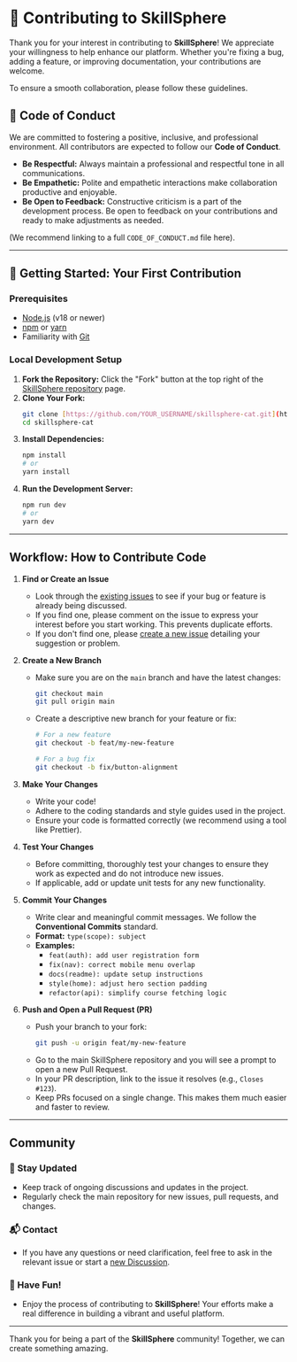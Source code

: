 # 🤝 Contributing to SkillSphere

Thank you for your interest in contributing to **SkillSphere**! We appreciate your willingness to help enhance our platform. Whether you're fixing a bug, adding a feature, or improving documentation, your contributions are welcome.

To ensure a smooth collaboration, please follow these guidelines.

## 📜 Code of Conduct

We are committed to fostering a positive, inclusive, and professional environment. All contributors are expected to follow our **Code of Conduct**.

* **Be Respectful:** Always maintain a professional and respectful tone in all communications.
* **Be Empathetic:** Polite and empathetic interactions make collaboration productive and enjoyable.
* **Be Open to Feedback:** Constructive criticism is a part of the development process. Be open to feedback on your contributions and ready to make adjustments as needed.

(We recommend linking to a full `CODE_OF_CONDUCT.md` file here).

---

## 🚀 Getting Started: Your First Contribution

### Prerequisites

* [Node.js](https://nodejs.org/) (v18 or newer)
* [npm](https://www.npmjs.com/) or [yarn](https://yarnpkg.com/)
* Familiarity with [Git](https://git-scm.com/)

### Local Development Setup

1.  **Fork the Repository:** Click the "Fork" button at the top right of the [SkillSphere repository](https://github.com/Shashwath-K/SkillSphere-CAT) page.
2.  **Clone Your Fork:**
    ```bash
    git clone [https://github.com/YOUR_USERNAME/skillsphere-cat.git](https://github.com/YOUR_USERNAME/skillsphere-cat.git)
    cd skillsphere-cat
    ```
3.  **Install Dependencies:**
    ```bash
    npm install
    # or
    yarn install
    ```
4.  **Run the Development Server:**
    ```bash
    npm run dev
    # or
    yarn dev
    ```

---

## Workflow: How to Contribute Code

1.  **Find or Create an Issue**
    * Look through the [existing issues](https://github.com/Shashwath-K/SkillSphere-CAT/issues) to see if your bug or feature is already being discussed.
    * If you find one, please comment on the issue to express your interest before you start working. This prevents duplicate efforts.
    * If you don't find one, please [create a new issue](https://github.com/Shashwath-K/SkillSphere-CAT/issues/new) detailing your suggestion or problem.

2.  **Create a New Branch**
    * Make sure you are on the `main` branch and have the latest changes:
        ```bash
        git checkout main
        git pull origin main
        ```
    * Create a descriptive new branch for your feature or fix:
        ```bash
        # For a new feature
        git checkout -b feat/my-new-feature

        # For a bug fix
        git checkout -b fix/button-alignment
        ```

3.  **Make Your Changes**
    * Write your code!
    * Adhere to the coding standards and style guides used in the project.
    * Ensure your code is formatted correctly (we recommend using a tool like Prettier).

4.  **Test Your Changes**
    * Before committing, thoroughly test your changes to ensure they work as expected and do not introduce new issues.
    * If applicable, add or update unit tests for any new functionality.

5.  **Commit Your Changes**
    * Write clear and meaningful commit messages. We follow the **Conventional Commits** standard.
    * **Format:** `type(scope): subject`
    * **Examples:**
        * `feat(auth): add user registration form`
        * `fix(nav): correct mobile menu overlap`
        * `docs(readme): update setup instructions`
        * `style(home): adjust hero section padding`
        * `refactor(api): simplify course fetching logic`

6.  **Push and Open a Pull Request (PR)**
    * Push your branch to your fork:
        ```bash
        git push -u origin feat/my-new-feature
        ```
    * Go to the main SkillSphere repository and you will see a prompt to open a new Pull Request.
    * In your PR description, link to the issue it resolves (e.g., `Closes #123`).
    * Keep PRs focused on a single change. This makes them much easier and faster to review.

---

## Community

### 🔄 Stay Updated
* Keep track of ongoing discussions and updates in the project.
* Regularly check the main repository for new issues, pull requests, and changes.

### 📬 Contact
* If you have any questions or need clarification, feel free to ask in the relevant issue or start a [new Discussion](https://github.com/Shashwath-K/SkillSphere-CAT/discussions).

### 🎉 Have Fun!
* Enjoy the process of contributing to **SkillSphere**! Your efforts make a real difference in building a vibrant and useful platform.

---

Thank you for being a part of the **SkillSphere** community! Together, we can create something amazing.
